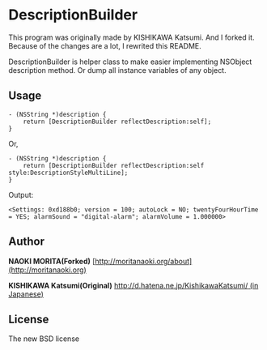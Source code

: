 # DescriptionBuilder

This program was originally made by KISHIKAWA Katsumi. And I forked it. Because of the changes are a lot, I rewrited this README.

DescriptionBuilder is helper class to make easier implementing NSObject description method.
Or dump all instance variables of any object. 

## Usage

```
- (NSString *)description {
    return [DescriptionBuilder reflectDescription:self];
}
```

Or,

```
- (NSString *)description {
    return [DescriptionBuilder reflectDescription:self style:DescriptionStyleMultiLine];
}
```

Output:

```
<Settings: 0xd188b0; version = 100; autoLock = NO; twentyFourHourTime = YES; alarmSound = "digital-alarm"; alarmVolume = 1.000000>
```

## Author

**NAOKI MORITA(Forked)**
[http://moritanaoki.org/about](http://moritanaoki.org)

**KISHIKAWA Katsumi(Original)**
[http://d.hatena.ne.jp/KishikawaKatsumi/ (in Japanese)](http://d.hatena.ne.jp/KishikawaKatsumi/)

## License
The new BSD license